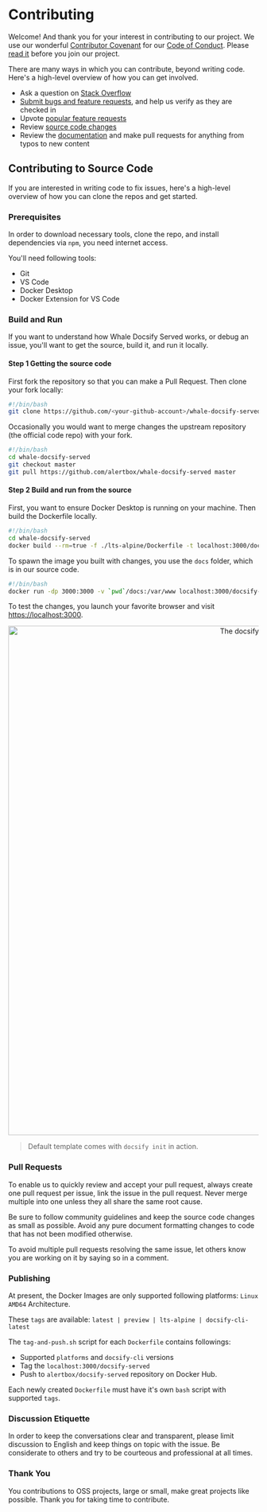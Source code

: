 # Contributing

Welcome! And thank you for your interest in contributing to our project. We use our wonderful [Contributor Covenant](http://contributor-covenant.org/) for our [Code of Conduct](). Please [read it](CODE_OF_CONDUCT.md) before you join our project.

There are many ways in which you can contribute, beyond writing code. Here's a high-level overview of how you can get involved.

- Ask a question on [Stack Overflow]()
- [Submit bugs and feature requests](https://github.com/alertbox/whale-docsify-served/issues), and help us verify as they are checked in
- Upvote [popular feature requests]()
- Review [source code changes](https://github.com/alertbox/whale-docsify-served/pulls)
- Review the [documentation](docs) and make pull requests for anything from typos to new content

## Contributing to Source Code

If you are interested in writing code to fix issues, here's a high-level overview of how you can clone the repos and get started.

### Prerequisites

In order to download necessary tools, clone the repo, and install dependencies via `npm`, you need internet access.

You'll need following tools:

- Git
- VS Code
- Docker Desktop
- Docker Extension for VS Code

### Build and Run

If you want to understand how Whale Docsify Served works, or debug an issue, you'll want to get the source, build it, and run it locally.

#### Step 1 Getting the source code

First fork the repository so that you can make a Pull Request. Then clone your fork locally:

```bash
#!/bin/bash
git clone https://github.com/<your-github-account>/whale-docsify-served
```

Occasionally you would want to merge changes the upstream repository (the official code repo) with your fork.

```bash
#!/bin/bash
cd whale-docsify-served
git checkout master
git pull https://github.com/alertbox/whale-docsify-served master
```

#### Step 2 Build and run from the source

First, you want to ensure Docker Desktop is running on your machine. Then build the Dockerfile locally.

```bash
#!/bin/bash
cd whale-docsify-served
docker build --rm=true -f ./lts-alpine/Dockerfile -t localhost:3000/docsify-served .
```

To spawn the image you built with changes, you use the `docs` folder, which is in our source code.

```bash
#!/bin/bash
docker run -dp 3000:3000 -v `pwd`/docs:/var/www localhost:3000/docsify-served
```

To test the changes, you launch your favorite browser and visit [https://localhost:3000](https://localhost:3000).

<p align="center">
  <img alt="The docsify served in action" src="https://user-images.githubusercontent.com/958227/83914273-911ccd80-a78e-11ea-8958-90f5164782fd.png" width="1024">
</p>

> Default template comes with `docsify init` in action.

### Pull Requests

To enable us to quickly review and accept your pull request, always create one pull request per issue, link the issue in the pull request. Never merge multiple into one unless they all share the same root cause.

Be sure to follow community guidelines and keep the source code changes as small as possible. Avoid any pure document formatting changes to code that has not been modified otherwise.

To avoid multiple pull requests resolving the same issue, let others know you are working on it by saying so in a comment.

### Publishing

At present, the Docker Images are only supported following platforms: `Linux AMD64` Architecture.

These `tags` are available: `latest | preview | lts-alpine | docsify-cli-latest`

The `tag-and-push.sh` script for each `Dockerfile` contains followings:

- Supported `platforms` and `docsify-cli` versions
- Tag the `localhost:3000/docsify-served`
- Push to `alertbox/docsify-served` repository on Docker Hub.

Each newly created `Dockerfile` must have it's own `bash` script with supported `tags`.

### Discussion Etiquette

In order to keep the conversations clear and transparent, please limit discussion to English and keep things on topic with the issue. Be considerate to others and try to be courteous and professional at all times.

### Thank You

You contributions to OSS projects, large or small, make great projects like possible. Thank you for taking time to contribute.
